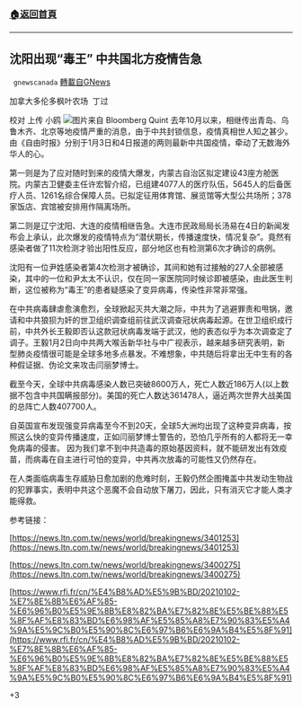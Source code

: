 ###  [:house:返回首頁](https://github.com/ourhimalayas/txt)
---

## 沈阳出现“毒王” 中共国北方疫情告急
` gnewscanada` [轉載自GNews](https://gnews.org/zh-hans/717809/)

加拿大多伦多枫叶农场  丁过

校对 上传 小鸥
![]()![](https://gnews.org/wp-content/uploads/2021/01/S.jpg)图片来自 Bloomberg Quint
去年10月以来，相继传出青岛、乌鲁木齐、北京等地疫情严重的消息，由于中共封锁信息，疫情真相世人知之甚少。 由《自由时报》分别于1月3日和4日报道的两则最新中共国疫情，牵动了无数海外华人的心。

第一则是为了应对随时到来的疫情大爆发，内蒙古自治区拟定建设43座方舱医院。内蒙古卫健委主任许宏智介绍，已组建4077人的医疗队伍，5645人的后备医疗人员、1261名综合保障人员。已拟定征用体育馆、展览馆等大型公共场所；378家饭店、宾馆被安排用作隔离场所。

第二则是辽宁沈阳、大连的疫情相继告急。大连市民政局局长汤易在4日的新闻发布会上承认，此次爆发的疫情特点为“潜伏期长，传播速度快，情况复杂”。竟然有感染者做了11次检测才验出阳性反应，部分地区也有检测第6次才确诊的病例。

沈阳有一位尹姓感染者第4次检测才被确诊，其间和她有过接触的27人全部被感染，其中的一位和尹太太不认识，仅在同一家医院同时候诊即被感染，由此医生判断，这位被称为“毒王”的患者疑感染了变异病毒，传染性非常非常强。

在中共病毒肆虐愈演愈烈，全球掀起灭共大潮之际，中共为了逃避罪责和甩锅，邀请和中共狼狈为奸的世卫组织调查组前往武汉调查冠状病毒起源。在世卫组织成行前，中共外长王毅即否认这款冠状病毒发端于武汉，他的表态似乎为本次调查定了调子。王毅1月2日向中共两大喉舌新华社与中广视表示，越来越多研究表明，新型肺炎疫情很可能是全球多地多点暴发。不难想象，中共随后将拿出无中生有的各种假证据、伪论文来攻击闫丽梦博士。

截至今天，全球中共病毒感染人数已突破8600万人，死亡人数近186万人(以上数据不包含中共国瞒报部分)。美国的死亡人数达361478人，逼近两次世界大战美国的总阵亡人数407700人。

自英国宣布发现强变异病毒至今不到20天，全球5大洲均出现了这种变异病毒，按照这么快的变异传播速度，正如闫丽梦博士警告的，恐怕几乎所有的人都将无一幸免病毒的侵害。 因为我们拿不到中共造毒的原始基因资料，就不能研发出有效疫苗，而病毒在自主进行可怕的变异，中共再次放毒的可能性又仍然存在。

在人类面临病毒生存威胁日愈加剧的危难时刻，王毅仍然企图掩盖中共发动生物战的犯罪事实，表明中共这个恶魔不会自动放下屠刀，因此，只有消灭它才能人类才能得救。

参考链接：

[https://news.ltn.com.tw/news/world/breakingnews/3401253](https://news.ltn.com.tw/news/world/breakingnews/3401253)

[https://news.ltn.com.tw/news/world/breakingnews/3400275](https://news.ltn.com.tw/news/world/breakingnews/3400275)

[https://www.rfi.fr/cn/%E4%B8%AD%E5%9B%BD/20210102-%E7%8E%8B%E6%AF%85-%E6%96%B0%E5%9E%8B%E8%82%BA%E7%82%8E%E5%BE%88%E5%8F%AF%E8%83%BD%E6%98%AF%E5%85%A8%E7%90%83%E5%A4%9A%E5%9C%B0%E5%90%8C%E6%97%B6%E6%9A%B4%E5%8F%91](https://www.rfi.fr/cn/%E4%B8%AD%E5%9B%BD/20210102-%E7%8E%8B%E6%AF%85-%E6%96%B0%E5%9E%8B%E8%82%BA%E7%82%8E%E5%BE%88%E5%8F%AF%E8%83%BD%E6%98%AF%E5%85%A8%E7%90%83%E5%A4%9A%E5%9C%B0%E5%90%8C%E6%97%B6%E6%9A%B4%E5%8F%91)

+3
